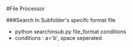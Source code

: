 #File Processor

###Search In Subfolder's specifc format file
  - python searchinsub.py file_format conditions
  - conditions : a='b', space seperated

